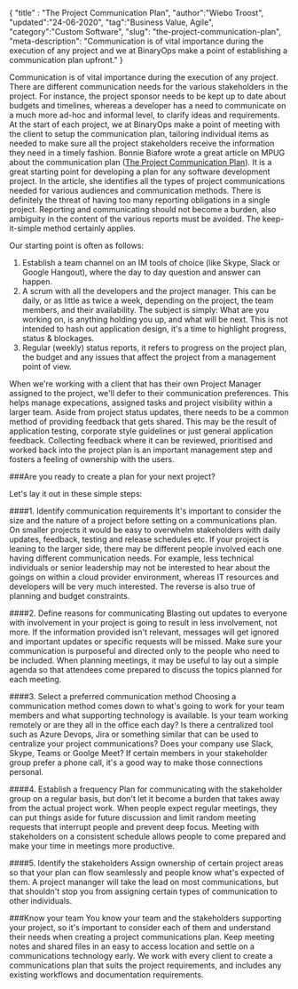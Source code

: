 {
"title" : "The Project Communication Plan",
"author":"Wiebo Troost",
"updated":"24-06-2020",
"tag":"Business Value, Agile",
"category":"Custom Software",
"slug": "the-project-communication-plan",
"meta-description": "Communication is of vital importance during the execution of any project and we at BinaryOps make a point of establishing a communication plan upfront."
}

Communication is of vital importance during the execution of any project. There are different communication needs for the various
stakeholders in the project. For instance, the project sponsor needs to be kept up to date about budgets and timelines,
whereas a developer has a need to communicate on a much more ad-hoc and informal level, to clarify ideas and requirements.
At the start of each project, we at BinaryOps make a point of meeting with the client to setup the communication plan,
tailoring individual items as needed to make sure all the project stakeholders receive the information they need in a timely fashion.
Bonnie Biafore wrote a great article on MPUG about the communication
plan ([The Project Communication Plan](https://www.mpug.com/articles/the-project-communication-plan/)).
It is a great starting point for developing a plan for any software development project. In the article, she identifies
all the types of project communications needed for various audiences and communication methods.
There is definitely the threat of having too many reporting obligations in a single project.
Reporting and communicating should not become a burden, also ambiguity in the content of the
various reports must be avoided. The keep-it-simple method certainly applies. 

Our starting point is often as follows:

1. Establish a team channel on an IM tools of choice (like Skype, Slack or Google Hangout), where the day to day question and answer can happen.
2. A scrum with all the developers and the project manager. This can be daily, or as little as twice a week, depending on the project, the team members, and their availability. The subject is simply: What are you working on, is anything holding you up, and what will be next. This is not intended to hash out application design, it's a time to highlight progress, status & blockages.
3. Regular (weekly) status reports, it refers to progress on the project plan, the budget and any issues that affect the project from a management point of view.

When we're working with a client that has their own Project Manager assigned to the project, we'll defer to their communication preferences. This helps manage expecations, assigned tasks and project visibility within a larger team. Aside from project status updates, there needs to be a common method of providing feedback that gets shared. This may be the result of application testing, corporate style guidelines or just general application feedback. Collecting feedback where it can be reviewed, prioritised and worked back into the project plan is an important management step and fosters a feeling of ownership with the users. 

###Are you ready to create a plan for your next project? 

Let's lay it out in these simple steps:

####1. Identify communication requirements
It's important to consider the size and the nature of a project before setting on a communications plan. On smaller projects it would be easy to 
overwhelm stakeholders with daily updates, feedback, testing and release schedules etc. If your project is leaning to the larger side, there may be different people involved each one having different communication needs.  For example, less technical individuals or senior leadership may not be interested to hear about the goings on within a cloud provider environment, whereas IT resources and developers will be very much interested. The reverse is also true of planning and budget constraints.

####2. Define reasons for communicating
Blasting out updates to everyone with involvement in your project is going to result in less involvement, not more. If the information provided isn't relevant, messages will get ignored and important updates or specific requests will be missed. Make sure your communication is purposeful and directed only to the people who need to be included. When planning meetings, it may be useful to lay out a simple agenda so that attendees come prepared to discuss the topics planned for each meeting.

####3. Select a preferred communication method
Choosing a communication method comes down to what's going to work for your team members and what supporting technology is available. Is your team working remotely or are they all in the office each day? Is there a centralized tool such as Azure Devops, Jira or something similar that can be used to centralize your project communications? Does your company use Slack, Skype, Teams or Goolge Meet? If certain members in your stakeholder group prefer a phone call, it's a good way to make those connections personal. 

####4. Establish a frequency
Plan for communicating with the stakeholder group on a regular basis, but don't let it become a burden that takes away from the actual project work. When people expect regular meetings, they can put things aside for future discussion and limit random meeting requests that interrupt people and prevent deep focus. Meeting with stakeholders on a consistent schedule allows people to come prepared and make your time in meetings more productive.

####5. Identify the stakeholders
Assign ownership of certain project areas so that your plan can flow seamlessly and people know what's expected of them. A project mananger will take the lead on most communications, but that shouldn't stop you from assigning certain types of communication to other individuals. 

###Know your team
You know your team and the stakeholders supporting your project, so it's important to consider each of them and understand their needs when creating a project communications plan. Keep meeting notes and shared files in an easy to access location and settle on a communications technology early. 
We work with every client to create a communications plan that suits the project requirements, and includes any existing workflows and documentation requirements. 




